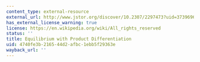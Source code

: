 ```yaml
---
content_type: external-resource
external_url: http://www.jstor.org/discover/10.2307/2297473?uid=3739696&uid=2134&uid=2&uid=70&uid=4&uid=3739256&sid=21104049564663
has_external_license_warning: true
license: https://en.wikipedia.org/wiki/All_rights_reserved
status: ''
title: Equilibrium with Product Differentiation
uid: 4740fe3b-2165-44d2-afbc-1ebb5f29363e
wayback_url: ''
---
```

